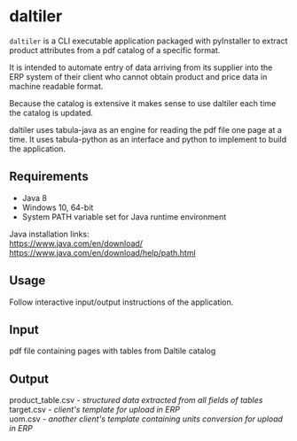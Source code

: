# daltiler
`daltiler` is a CLI executable application packaged with pyInstaller to extract product attributes from a pdf catalog of a specific format.  

It is intended to automate entry of data arriving from its supplier into the ERP system of their client who cannot obtain product and price data in machine readable format. 
 
Because the catalog is extensive it makes sense to use daltiler each time the catalog is updated.

daltiler uses tabula-java as an engine for reading the pdf file one page at a time. It uses tabula-python as an interface and python to implement to build the application.

## Requirements
- Java 8
- Windows 10, 64-bit
- System PATH variable set for Java runtime environment  

Java installation links:  
https://www.java.com/en/download/  
https://www.java.com/en/download/help/path.html


## Usage
Follow interactive input/output instructions of the application.

## Input
pdf file containing pages with tables from Daltile catalog

## Output
product_table.csv - *structured data extracted from all fields of tables*   
target.csv - *client's template for upload in ERP*  
uom.csv - *another client's template containing units conversion for upload in ERP*  

